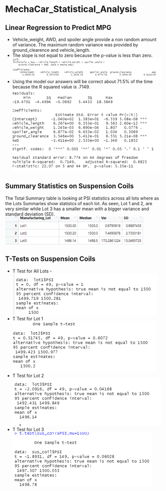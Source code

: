 # MechaCar_Statistical_Analysis
## Linear Regression to Predict MPG
* Vehicle_weight, AWD, and spoiler angle provide a non random amount of variance. The maximum random variance was provided by ground_clearence and vehicle_length.
* The slope is not equal to zero because the p-value is less than zero.
![pic1](https://github.com/peterthepage/MechaCar_Statistical_Analysis/blob/main/Resources/Capture1.PNG)
* Using the model our answers will be correct about 71.5% of the time because the R squared value is .7149.
![pic2](https://github.com/peterthepage/MechaCar_Statistical_Analysis/blob/main/Resources/Capture2.PNG)
## Summary Statistics on Suspension Coils
The Total Summary table is looking at PSI statistics across all lots where as the Lots Summaries show statistcs of each lot. As seen, Lot 1 and 2, are very similar while Lot 3 has a smaller mean with a bigger variance and standard deviation (SD).
![pic3](https://github.com/peterthepage/MechaCar_Statistical_Analysis/blob/main/Resources/Capture3.PNG)
## T-Tests on Suspension Coils
* T Test for All Lots - 
![pic4](https://github.com/peterthepage/MechaCar_Statistical_Analysis/blob/main/Resources/Capture4.PNG)
* T Test for Lot 1
![pic5](https://github.com/peterthepage/MechaCar_Statistical_Analysis/blob/main/Resources/Capture5.PNG)
* T Test for Lot 2
![pic6](https://github.com/peterthepage/MechaCar_Statistical_Analysis/blob/main/Resources/Capture6.PNG)
* T Test for Lot 3
![pic7](https://github.com/peterthepage/MechaCar_Statistical_Analysis/blob/main/Resources/Capture7.PNG)
